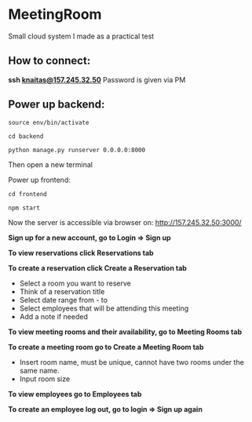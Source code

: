 # MeetingRoom

Small cloud system I made as a practical test

## How to connect:

**ssh knaitas@157.245.32.50**
Password is given via PM

## Power up backend:

```
source env/bin/activate

cd backend

python manage.py runserver 0.0.0.0:8000
```

Then open a new terminal

Power up frontend:

``` 
cd frontend

npm start
```

Now the server is accessible via browser on: http://157.245.32.50:3000/

**Sign up for a new account, go to Login => Sign up**

**To view reservations click Reservations tab**

**To create a reservation click Create a Reservation tab**
  - Select a room you want to reserve
  - Think of a reservation title
  - Select date range from - to
  - Select employees that will be attending this meeting
  - Add a note if needed
  
**To view meeting rooms and their availability, go to Meeting Rooms tab**

**To create a meeting room go to Create a Meeting Room tab**
  - Insert room name, must be unique, cannot have two rooms under the same name.
  - Input room size
  
 **To view employees go to Employees tab**
 
 **To create an employee log out, go to login => Sign up again**

